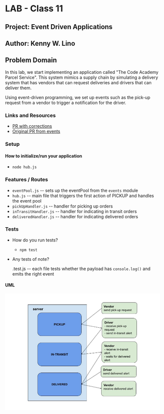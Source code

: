 # LAB - Class 11

## Project: Event Driven Applications

## Author: Kenny W. Lino

## Problem Domain

In this lab, we start implementing an application called "The Code Academy Parcel Service". This system mimics a supply chain by simulating a delivery system that has vendors that can request deliveries and drivers that can deliver them.

Using event-driven programming, we set up events such as the pick-up request from a vendor to trigger a notification for the driver.

### Links and Resources

- [PR with corrections](https://github.com/kennywlino/caps/pull/3)
- [Original PR from events](https://github.com/kennywlino/caps/pull/1)

### Setup

#### How to initialize/run your application

- `node hub.js`


### Features / Routes

- `eventPool.js` -- sets up the eventPool from the `events` module
- `hub.js` -- main file that triggers the first action of PICKUP and handles the event pool
- `pickUpHandler.js` -- handler for picking up orders
- `inTransitHandler.js` -- handler for indicating in transit orders
- `deliveredHandler.js` -- handler for indicating delivered orders

### Tests

- How do you run tests?
  - `npm test`

- Any tests of note?

  <handler>.test.js -- each file tests whether the payload has `console.log()` and emits the right event

#### UML

![Class-08 UML](./assets/CLASS-11_%20Event%20Driven%20Applications.jpeg)

